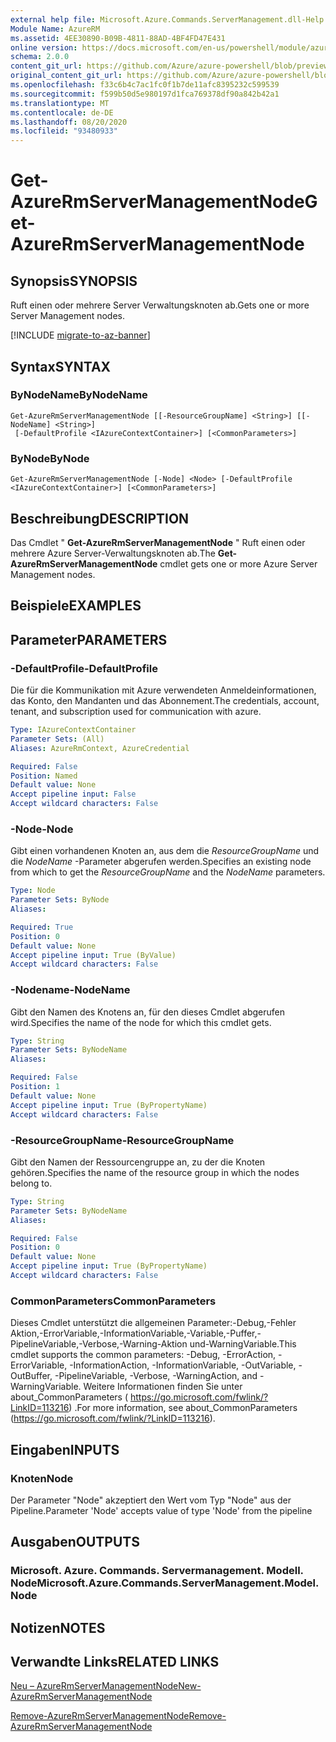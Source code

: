 ```yaml
---
external help file: Microsoft.Azure.Commands.ServerManagement.dll-Help.xml
Module Name: AzureRM
ms.assetid: 4EE30890-B09B-4811-88AD-4BF4FD47E431
online version: https://docs.microsoft.com/en-us/powershell/module/azurerm.servermanagement/get-azurermservermanagementnode
schema: 2.0.0
content_git_url: https://github.com/Azure/azure-powershell/blob/preview/src/ResourceManager/ServerManagement/Commands.ServerManagement/help/Get-AzureRmServerManagementNode.md
original_content_git_url: https://github.com/Azure/azure-powershell/blob/preview/src/ResourceManager/ServerManagement/Commands.ServerManagement/help/Get-AzureRmServerManagementNode.md
ms.openlocfilehash: f33c6b4c7ac1fc0f1b7de11afc8395232c599539
ms.sourcegitcommit: f599b50d5e980197d1fca769378df90a842b42a1
ms.translationtype: MT
ms.contentlocale: de-DE
ms.lasthandoff: 08/20/2020
ms.locfileid: "93480933"
---
```

# <span data-ttu-id="f6d4a-101">Get-AzureRmServerManagementNode</span><span class="sxs-lookup"><span data-stu-id="f6d4a-101">Get-AzureRmServerManagementNode</span></span>

## <span data-ttu-id="f6d4a-102">Synopsis</span><span class="sxs-lookup"><span data-stu-id="f6d4a-102">SYNOPSIS</span></span>
<span data-ttu-id="f6d4a-103">Ruft einen oder mehrere Server Verwaltungsknoten ab.</span><span class="sxs-lookup"><span data-stu-id="f6d4a-103">Gets one or more Server Management nodes.</span></span>

[!INCLUDE [migrate-to-az-banner](../../includes/migrate-to-az-banner.md)]

## <span data-ttu-id="f6d4a-104">Syntax</span><span class="sxs-lookup"><span data-stu-id="f6d4a-104">SYNTAX</span></span>

### <span data-ttu-id="f6d4a-105">ByNodeName</span><span class="sxs-lookup"><span data-stu-id="f6d4a-105">ByNodeName</span></span>
```
Get-AzureRmServerManagementNode [[-ResourceGroupName] <String>] [[-NodeName] <String>]
 [-DefaultProfile <IAzureContextContainer>] [<CommonParameters>]
```

### <span data-ttu-id="f6d4a-106">ByNode</span><span class="sxs-lookup"><span data-stu-id="f6d4a-106">ByNode</span></span>
```
Get-AzureRmServerManagementNode [-Node] <Node> [-DefaultProfile <IAzureContextContainer>] [<CommonParameters>]
```

## <span data-ttu-id="f6d4a-107">Beschreibung</span><span class="sxs-lookup"><span data-stu-id="f6d4a-107">DESCRIPTION</span></span>
<span data-ttu-id="f6d4a-108">Das Cmdlet " **Get-AzureRmServerManagementNode** " Ruft einen oder mehrere Azure Server-Verwaltungsknoten ab.</span><span class="sxs-lookup"><span data-stu-id="f6d4a-108">The **Get-AzureRmServerManagementNode** cmdlet gets one or more Azure Server Management nodes.</span></span>

## <span data-ttu-id="f6d4a-109">Beispiele</span><span class="sxs-lookup"><span data-stu-id="f6d4a-109">EXAMPLES</span></span>

## <span data-ttu-id="f6d4a-110">Parameter</span><span class="sxs-lookup"><span data-stu-id="f6d4a-110">PARAMETERS</span></span>

### <span data-ttu-id="f6d4a-111">-DefaultProfile</span><span class="sxs-lookup"><span data-stu-id="f6d4a-111">-DefaultProfile</span></span>
<span data-ttu-id="f6d4a-112">Die für die Kommunikation mit Azure verwendeten Anmeldeinformationen, das Konto, den Mandanten und das Abonnement.</span><span class="sxs-lookup"><span data-stu-id="f6d4a-112">The credentials, account, tenant, and subscription used for communication with azure.</span></span>

```yaml
Type: IAzureContextContainer
Parameter Sets: (All)
Aliases: AzureRmContext, AzureCredential

Required: False
Position: Named
Default value: None
Accept pipeline input: False
Accept wildcard characters: False
```

### <span data-ttu-id="f6d4a-113">-Node</span><span class="sxs-lookup"><span data-stu-id="f6d4a-113">-Node</span></span>
<span data-ttu-id="f6d4a-114">Gibt einen vorhandenen Knoten an, aus dem die *ResourceGroupName* und die *NodeName* -Parameter abgerufen werden.</span><span class="sxs-lookup"><span data-stu-id="f6d4a-114">Specifies an existing node from which to get the *ResourceGroupName* and the *NodeName* parameters.</span></span>

```yaml
Type: Node
Parameter Sets: ByNode
Aliases: 

Required: True
Position: 0
Default value: None
Accept pipeline input: True (ByValue)
Accept wildcard characters: False
```

### <span data-ttu-id="f6d4a-115">-Nodename</span><span class="sxs-lookup"><span data-stu-id="f6d4a-115">-NodeName</span></span>
<span data-ttu-id="f6d4a-116">Gibt den Namen des Knotens an, für den dieses Cmdlet abgerufen wird.</span><span class="sxs-lookup"><span data-stu-id="f6d4a-116">Specifies the name of the node for which this cmdlet gets.</span></span>

```yaml
Type: String
Parameter Sets: ByNodeName
Aliases: 

Required: False
Position: 1
Default value: None
Accept pipeline input: True (ByPropertyName)
Accept wildcard characters: False
```

### <span data-ttu-id="f6d4a-117">-ResourceGroupName</span><span class="sxs-lookup"><span data-stu-id="f6d4a-117">-ResourceGroupName</span></span>
<span data-ttu-id="f6d4a-118">Gibt den Namen der Ressourcengruppe an, zu der die Knoten gehören.</span><span class="sxs-lookup"><span data-stu-id="f6d4a-118">Specifies the name of the resource group in which the nodes belong to.</span></span>

```yaml
Type: String
Parameter Sets: ByNodeName
Aliases: 

Required: False
Position: 0
Default value: None
Accept pipeline input: True (ByPropertyName)
Accept wildcard characters: False
```

### <span data-ttu-id="f6d4a-119">CommonParameters</span><span class="sxs-lookup"><span data-stu-id="f6d4a-119">CommonParameters</span></span>
<span data-ttu-id="f6d4a-120">Dieses Cmdlet unterstützt die allgemeinen Parameter:-Debug,-Fehler Aktion,-ErrorVariable,-InformationVariable,-Variable,-Puffer,-PipelineVariable,-Verbose,-Warning-Aktion und-WarningVariable.</span><span class="sxs-lookup"><span data-stu-id="f6d4a-120">This cmdlet supports the common parameters: -Debug, -ErrorAction, -ErrorVariable, -InformationAction, -InformationVariable, -OutVariable, -OutBuffer, -PipelineVariable, -Verbose, -WarningAction, and -WarningVariable.</span></span> <span data-ttu-id="f6d4a-121">Weitere Informationen finden Sie unter about_CommonParameters ( https://go.microsoft.com/fwlink/?LinkID=113216) .</span><span class="sxs-lookup"><span data-stu-id="f6d4a-121">For more information, see about_CommonParameters (https://go.microsoft.com/fwlink/?LinkID=113216).</span></span>

## <span data-ttu-id="f6d4a-122">Eingaben</span><span class="sxs-lookup"><span data-stu-id="f6d4a-122">INPUTS</span></span>

### <span data-ttu-id="f6d4a-123">Knoten</span><span class="sxs-lookup"><span data-stu-id="f6d4a-123">Node</span></span>
<span data-ttu-id="f6d4a-124">Der Parameter "Node" akzeptiert den Wert vom Typ "Node" aus der Pipeline.</span><span class="sxs-lookup"><span data-stu-id="f6d4a-124">Parameter 'Node' accepts value of type 'Node' from the pipeline</span></span>

## <span data-ttu-id="f6d4a-125">Ausgaben</span><span class="sxs-lookup"><span data-stu-id="f6d4a-125">OUTPUTS</span></span>

### <span data-ttu-id="f6d4a-126">Microsoft. Azure. Commands. Servermanagement. Modell. Node</span><span class="sxs-lookup"><span data-stu-id="f6d4a-126">Microsoft.Azure.Commands.ServerManagement.Model.Node</span></span>

## <span data-ttu-id="f6d4a-127">Notizen</span><span class="sxs-lookup"><span data-stu-id="f6d4a-127">NOTES</span></span>

## <span data-ttu-id="f6d4a-128">Verwandte Links</span><span class="sxs-lookup"><span data-stu-id="f6d4a-128">RELATED LINKS</span></span>

[<span data-ttu-id="f6d4a-129">Neu – AzureRmServerManagementNode</span><span class="sxs-lookup"><span data-stu-id="f6d4a-129">New-AzureRmServerManagementNode</span></span>](./New-AzureRmServerManagementNode.md)

[<span data-ttu-id="f6d4a-130">Remove-AzureRmServerManagementNode</span><span class="sxs-lookup"><span data-stu-id="f6d4a-130">Remove-AzureRmServerManagementNode</span></span>](./Remove-AzureRmServerManagementNode.md)


